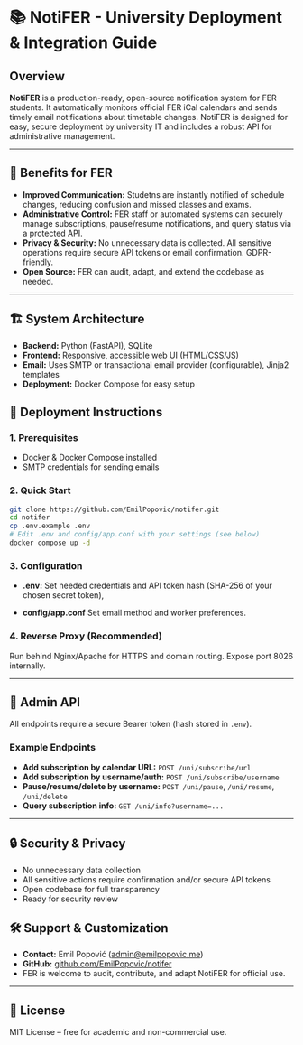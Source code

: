 # 📚 NotiFER - University Deployment & Integration Guide

## Overview

**NotiFER** is a production-ready, open-source notification system for FER students.
It automatically monitors official FER iCal calendars and sends timely email notifications about timetable changes.
NotiFER is designed for easy, secure deployment by university IT and includes a robust API for administrative management.

---

## 🎯 Benefits for FER

- **Improved Communication:** Studetns are instantly notified of schedule changes, reducing confusion and missed classes and exams.
- **Administrative Control:** FER staff or automated systems can securely manage subscriptions, pause/resume notifications, and query status via a protected API.
- **Privacy & Security:** No unnecessary data is collected. All sensitive operations require secure API tokens or email confirmation. GDPR-friendly.
- **Open Source:** FER can audit, adapt, and extend the codebase as needed.

---

## 🏗️ System Architecture

- **Backend:** Python (FastAPI), SQLite
- **Frontend:** Responsive, accessible web UI (HTML/CSS/JS)
- **Email:** Uses SMTP or transactional email provider (configurable), Jinja2 templates
- **Deployment:** Docker Compose for easy setup

## 🚀 Deployment Instructions

### 1. Prerequisites

- Docker & Docker Compose installed
- SMTP credentials for sending emails

### 2. Quick Start

```bash
git clone https://github.com/EmilPopovic/notifer.git
cd notifer
cp .env.example .env
# Edit .env and config/app.conf with your settings (see below)
docker compose up -d
```

### 3. Configuration

- **.env:**
    Set needed credentials and API token hash (SHA-256 of your chosen secret token),

- **config/app.conf**
    Set email method and worker preferences.

### 4. Reverse Proxy (Recommended)

Run behind Nginx/Apache for HTTPS and domain routing.
Expose port 8026 internally.

---

## 🔑 Admin API

All endpoints require a secure Bearer token (hash stored in `.env`).

### Example Endpoints

- **Add subscription by calendar URL:**
    `POST /uni/subscribe/url`
- **Add subscription by username/auth:**
    `POST /uni/subscribe/username`
- **Pause/resume/delete by username:**
    `POST /uni/pause`, `/uni/resume`, `/uni/delete`
- **Query subscription info:**
    `GET /uni/info?username=...`

---

## 🔒 Security & Privacy

- No unnecessary data collection
- All sensitive actions require confirmation and/or secure API tokens
- Open codebase for full transparency
- Ready for security review

## 🛠️ Support & Customization

- **Contact:** Emil Popović (<admin@emilpopovic.me>)
- **GitHub:** [github.com/EmilPopovic/notifer](https://github.com/EmilPopovic/notifer)
- FER is welcome to audit, contribute, and adapt NotiFER for official use.

---

## 📄 License

MIT License – free for academic and non-commercial use.
